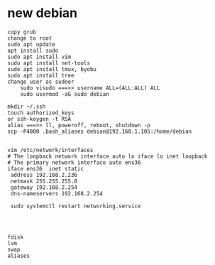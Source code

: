 # new debian
	copy grub
	change to root
	sudo apt update
	apt install sudo
	sudo apt install vim
	sudo apt install net-tools
	sudo apt install tmux, byobu
	sudo apt install tree
	change user as sudoer
		sudo visudo ===>> username ALL=(ALL:ALL) ALL
		sudo usermod -aG sudo debian
	
	mkdir ~/.ssh
	touch authorized_keys
	or ssh-keygen -t RSA	
	alias ===>> ll, poweroff, reboot, shutdown -p
	scp -P4000 .bash_aliases debian@192.168.1.105:/home/debian
	

	vim /etc/network/interfaces
	# The loopback network interface auto lo iface lo inet loopback
	# The primary network interface auto ens36
	iface ens36  inet static
	 address 192.168.2.236
	 netmask 255.255.255.0
	 gateway 192.168.2.254
	 dns-nameservers 192.168.2.254
	 
	 sudo systemctl restart networking.service
	 



	fdisk
	lvm
	swap
	aliases
